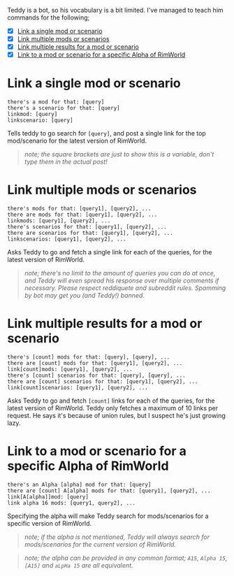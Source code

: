 Teddy is a bot, so his vocabulary is a bit limited. I've managed to teach him commands for the following;

 - [x] [Link a single mod or scenario](#link-a-single-mod-or-scenario)  
 - [x] [Link multiple mods or scenarios](#link-multiple-mods-or-scenarios)  
 - [x] [Link multiple results for a mod or scenario](#link-multiple-results-for-a-mod-or-scenario)  
 - [x] [Link to a mod or scenario for a specific Alpha of RimWorld](#link-to-a-mod-or-scenario-for-a-specific-alpha-of-rimworld)

# Link a single mod or scenario
```
there's a mod for that: [query]  
there's a scenario for that: [query]  
linkmod: [query]  
linkscenario: [query]  
```
Tells teddy to go search for `[query]`, and post a single link for the top mod/scenario for the latest version of RimWorld. 

>_note; the square brackets are just to show this is a variable, don't type them in the actual post!_

# Link multiple mods or scenarios
```
there's mods for that: [query1], [query2], ...  
there are mods for that: [query1], [query2], ...  
linkmods: [query1], [query2], ...  
there's scenarios for that: [query1], [query2], ...  
there are scenarios for that: [query1], [query2], ...  
linkscenarios: [query1], [query2], ...  
```
Asks Teddy to go and fetch a single link for each of the queries, for the latest version of RimWorld. 

>_note; there's no limit to the amount of queries you can do at once, and Teddy will even spread his response over multiple comments if necessary. Please respect reddiquete and subreddit rules. Spamming by bot may get you (and Teddy!) banned._

# Link multiple results for a mod or scenario
```
there's [count] mods for that: [query], [query], ...  
there are [count] mods for that: [query1], [query2], ...  
link[count]mods: [query1], [query2], ...  
there's [count] scenarios for that: [query], [query], ...  
there are [count] scenarios for that: [query1], [query2], ...  
link[count]scenarios: [query1], [query2], ...  
```
Asks Teddy to go and fetch `[count]` links for each of the queries, for the latest version of RimWorld. Teddy only fetches a maximum of 10 links per request. He says it's because of union rules, but I suspect he's just growing lazy. 

# Link to a mod or scenario for a specific Alpha of RimWorld 
```
there's an Alpha [alpha] mod for that: [query]  
there are [count] A[alpha] mods for that: [query1], [query2], ...  
link[A[alpha]]mod: [query]  
link alpha 16 mods: [query1, query2], ...  
```
Specifying the alpha will make Teddy search for mods/scenarios for a specific version of RimWorld.

>_note; if the alpha is not mentioned, Teddy will always search for mods/scenarios for the current version of RimWorld._  

>_note; the alpha can be provided in any common format; `A15`, `Alpha 15`, `[A15]` and `aLpHa 15` are all equivalent._

